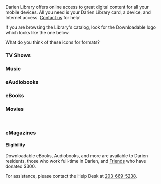 Darien Library offers online access to great digital content for all your mobile devices. All you need is your Darien Library card, a device, and Internet access. [Contact us](/contact "Contact us") for help!

If you are browsing the Library's catalog, look for the Downloadable logo which looks like the one below.

What do you think of these icons for formats? 

### TV Shows
<i class="fa fa-television fa-5x" aria-hidden="true"></i>

### Music
<i class="fa fa-music fa-5x" aria-hidden="true"></i>

### eAudiobooks
<i class="fa fa-headphones fa-5x" aria-hidden="true"></i>

### eBooks
<i class="fa fa-tablet fa-5x" aria-hidden="true"></i>


### Movies
<i class="fa fa-film fa-5x" aria-hidden="true"></i><br />


### eMagazines

<i class="fa fa-file-text-o fa-5x" aria-hidden="true"></i>


#### Eligibility

Downloadable eBooks, Audiobooks, and more are available to Darien residents, those who work full-time in Darien, and [Friends](/friends "Friends of the Library") who have donated $300.

For assistance, please contact the Help Desk at [203-669-5238](tel:203-669-5238 "203-669-5238").
